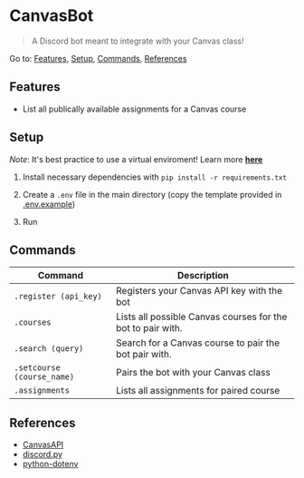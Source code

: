 # CanvasBot

> A Discord bot meant to integrate with your Canvas class!

Go to:
[Features](#features),
[Setup](#setup),
[Commands](#commands),
[References](#references)

## Features

- List all publically available assignments for a Canvas course

## Setup

*Note*: It's best practice to use a virtual enviroment! Learn more [**here**](https://realpython.com/python-virtual-environments-a-primer/)

1) Install necessary dependencies with `pip install -r requirements.txt`

2) Create a `.env` file in the main directory (copy the template provided in [.env.example](.env.example))

3) Run

## Commands

| Command                    | Description                                                                                 |
| -------------------------- | ------------------------------------------------------------------------------------------- |
| `.register (api_key)`      | Registers your Canvas API key with the bot                                                  |
| `.courses`                 | Lists all possible Canvas courses for the bot to pair with. |
| `.search (query)`          | Search for a Canvas course to pair the bot pair with.      |
| `.setcourse (course_name)` | Pairs the bot with your Canvas class                                           |
| `.assignments`             | Lists all assignments for paired course                                                     |

## References

- [CanvasAPI](https://github.com/ucfopen/canvasapi)
- [discord.py](https://discordpy.readthedocs.io/en/stable/)
- [python-dotenv](https://discordpy.readthedocs.io/en/stable/)
